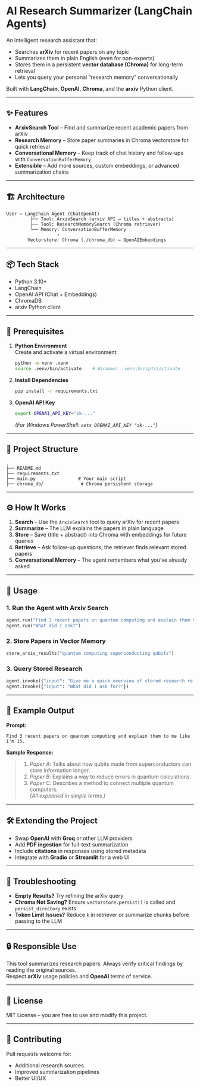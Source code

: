 # AI Research Summarizer (LangChain Agents)

An intelligent research assistant that:
- Searches **arXiv** for recent papers on any topic  
- Summarizes them in plain English (even for non-experts)  
- Stores them in a persistent **vector database (Chroma)** for long-term retrieval  
- Lets you query your personal “research memory” conversationally

Built with **LangChain**, **OpenAI**, **Chroma**, and the **arxiv** Python client.

---

## ✨ Features

- **ArxivSearch Tool** – Find and summarize recent academic papers from arXiv  
- **Research Memory** – Store paper summaries in Chroma vectorstore for quick retrieval  
- **Conversational Memory** – Keep track of chat history and follow-ups with `ConversationBufferMemory`  
- **Extensible** – Add more sources, custom embeddings, or advanced summarization chains  

---

## 🏗️ Architecture

```
User ↔ LangChain Agent (ChatOpenAI)
         ├── Tool: ArxivSearch (arxiv API → titles + abstracts)
         ├── Tool: ResearchMemorySearch (Chroma retriever)
         └── Memory: ConversationBufferMemory
                   ↑
        Vectorstore: Chroma (./chroma_db) ← OpenAIEmbeddings
```

---

## 📦 Tech Stack

- Python 3.10+
- LangChain
- OpenAI API (Chat + Embeddings)
- ChromaDB
- arxiv Python client

---

## 🔑 Prerequisites

1. **Python Environment**  
   Create and activate a virtual environment:
   ```bash
   python -m venv .venv
   source .venv/bin/activate    # Windows: .venv\Scripts\activate
   ```

2. **Install Dependencies**
   ```bash
   pip install -r requirements.txt
   ```

3. **OpenAI API Key**
   ```bash
   export OPENAI_API_KEY="sk-..."
   ```
   *(For Windows PowerShell: `setx OPENAI_API_KEY "sk-..."`)*

---

## 📂 Project Structure

```
.
├── README.md
├── requirements.txt
├── main.py                # Your main script
├── chroma_db/              # Chroma persistent storage
```

---

## ⚙️ How It Works

1. **Search** – Use the `ArxivSearch` tool to query arXiv for recent papers  
2. **Summarize** – The LLM explains the papers in plain language  
3. **Store** – Save (title + abstract) into Chroma with embeddings for future queries  
4. **Retrieve** – Ask follow-up questions; the retriever finds relevant stored papers  
5. **Conversational Memory** – The agent remembers what you’ve already asked

---

## 🚀 Usage

### 1. Run the Agent with Arxiv Search
```python
agent.run("Find 3 recent papers on quantum computing and explain them to me like I'm 15.")
agent.run("What did I ask?")
```

### 2. Store Papers in Vector Memory
```python
store_arxiv_results("quantum computing superconducting qubits")
```

### 3. Query Stored Research
```python
agent.invoke({"input": "Give me a quick overview of stored research related to quantum entanglement."})
agent.invoke({"input": "What did I ask for?"})
```

---

## 📜 Example Output

**Prompt:**
```
Find 3 recent papers on quantum computing and explain them to me like I'm 15.
```

**Sample Response:**
> 1. *Paper A*: Talks about how qubits made from superconductors can store information longer.  
> 2. *Paper B*: Explains a way to reduce errors in quantum calculations.  
> 3. *Paper C*: Describes a method to connect multiple quantum computers.  
> *(All explained in simple terms.)*

---

## 🛠️ Extending the Project

- Swap **OpenAI** with **Groq** or other LLM providers  
- Add **PDF ingestion** for full-text summarization  
- Include **citations** in responses using stored metadata  
- Integrate with **Gradio** or **Streamlit** for a web UI  

---

## 🐛 Troubleshooting

- **Empty Results?** Try refining the arXiv query  
- **Chroma Not Saving?** Ensure `vectorstore.persist()` is called and `persist_directory` exists  
- **Token Limit Issues?** Reduce `k` in retriever or summarize chunks before passing to the LLM  

---

## 🔒 Responsible Use

This tool summarizes research papers. Always verify critical findings by reading the original sources.  
Respect **arXiv** usage policies and **OpenAI** terms of service.

---

## 📜 License

MIT License – you are free to use and modify this project.

---

## 🤝 Contributing

Pull requests welcome for:
- Additional research sources
- Improved summarization pipelines
- Better UI/UX
